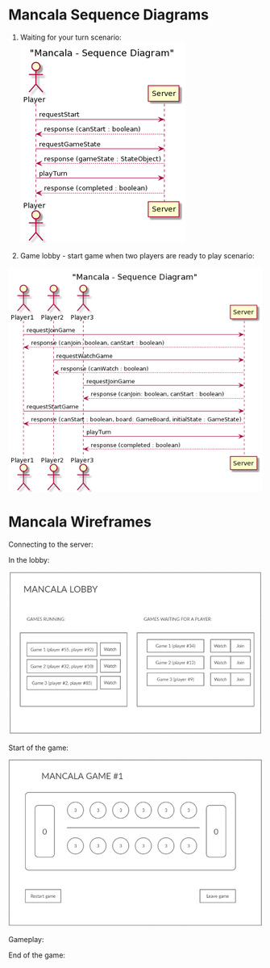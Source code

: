 # Mancala Sequence Diagrams

1. Waiting for your turn scenario:
![image](images/lab6/lab6_mancala_seq1.png)

2. Game lobby - start game when two players are ready to play
scenario:

![image](images/lab6/lab6_mancala_seq2.png)

# Mancala Wireframes

Connecting to the server:

In the lobby:

![image](images/lab6/lab6_wireframe_lobby_1.png)

Start of the game:

![image](images/lab6/lab6_wireframe_startgame_2.png)

Gameplay:

End of the game: